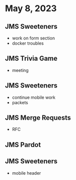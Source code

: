 # May 8, 2023

## JMS Sweeteners
- work on form section
- docker troubles

## JMS Trivia Game
- meeting

## JMS Sweeteners
- continue mobile work
- packets

## JMS Merge Requests
- RFC

## JMS Pardot

## JMS Sweeteners
- mobile header

